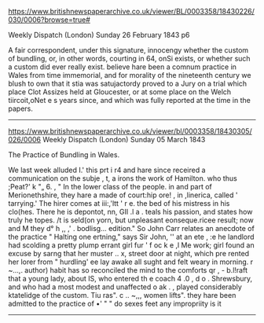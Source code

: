 


https://www.britishnewspaperarchive.co.uk/viewer/BL/0003358/18430226/030/0006?browse=true#

Weekly Dispatch (London)
Sunday 26 February 1843
p6

A fair correspondent, under this signature, innocengy whether the custom of bundling, or, in other words, courting in 64, onSi exists, or whether such a custom did ever really exist. believe hare been a comnum practice in Wales from time immemorial, and for morality of the nineteenth century we blush to own that it stia was satujactordy proved to a Jury on a trial which place Clot Assizes held at Gloucester, or at some place on the Welch tiircoit,oNet e s years since, and which was fully reported at the time in the papers. 

---

https://www.britishnewspaperarchive.co.uk/viewer/bl/0003358/18430305/026/0006
Weekly Dispatch (London)
Sunday 05 March 1843

The Practice of Bundling in Wales.

We last week alluded I.' this prt i r4 and hare since receired a communication on the subje , t, a irons the work of Hamilton. who thus ;Peat?' k "„ 6. , " In the lower class of the people. in and part of Merionethshire, they hare a made of court:hip ore! , in ,linerica, called ' tarrying.' The hirer comes at iii:,'ltt ' r e. the bed of his mistress in his clo(hes. There he is depontot, nn, GII .l a . teals his passion, and states how truly he topes. /t is seld(on yorn, but unpleasant eonseque.ricee result; now and M they d° h ,, ,' . bodlisg... edition." So John Carr relates an anecdote of the practice " Halting one ertning," says Sir John, '' at an ete , :e he landlord had scolding a pretty plump errant girl fur ' f oc k e ,l Me work; girl found an excuse by sarng that her muster .. x, street door at night, which pre rented her lorer from " hurdling' ee lay awake all sught and felt weary in morning. r ~...,. author) habit has so reconciled the mind to the comforts qr , - b.l!raft that a young lady, about IS, who entered th e coach 4 .0 , d o . Shrewsbury, and who had a most modest and unaffected o ak . , played considerably ktatelidge of the custom. Tiu ras". c .. ~,,, women lifts". they hare been admitted to the practice of •' " " do sexes feet any impropriity is it

---


